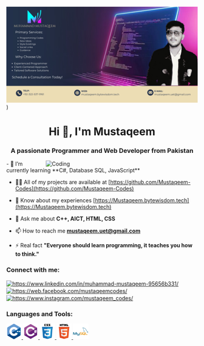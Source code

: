 ![Github Logo](https://github.com/Mustaqeem-Codes/Mustaqeem-Codes/blob/main/Banner.jpg))

<h1 align="center">Hi 👋, I'm Mustaqeem</h1>
<h3 align="center">A passionate Programmer and Web Developer from Pakistan</h3>

<img align="right" alt="Coding" width="400" src="https://media.giphy.com/media/qgQUggAC3Pfv687qPC/giphy.gif">
- 🌱 I’m currently learning **C#, Database SQL, JavaScript**

- 👨‍💻 All of my projects are available at [https://github.com/Mustaqeem-Codes](https://github.com/Mustaqeem-Codes)

- 📄 Know about my experiences [https://Mustaqeem.bytewisdom.tech](https://Mustaqeem.bytewisdom.tech)

- 💬 Ask me about **C++, AICT, HTML, CSS**

- 📫 How to reach me **mustaqeem.uet@gmail.com**

- ⚡ Real fact **"Everyone should learn programming, it teaches you how to think."**

<h3 align="left">Connect with me:</h3>
<p align="left">
<a href="https://linkedin.com/in/https://www.linkedin.com/in/muhammad-mustaqeem-95656b331/" target="blank"><img align="center" src="https://raw.githubusercontent.com/rahuldkjain/github-profile-readme-generator/master/src/images/icons/Social/linked-in-alt.svg" alt="https://www.linkedin.com/in/muhammad-mustaqeem-95656b331/" height="30" width="40" /></a>
<a href="https://fb.com/https://web.facebook.com/mustaqeemcodes/" target="blank"><img align="center" src="https://raw.githubusercontent.com/rahuldkjain/github-profile-readme-generator/master/src/images/icons/Social/facebook.svg" alt="https://web.facebook.com/mustaqeemcodes/" height="30" width="40" /></a>
<a href="https://instagram.com/https://www.instagram.com/mustaqeem_codes/" target="blank"><img align="center" src="https://raw.githubusercontent.com/rahuldkjain/github-profile-readme-generator/master/src/images/icons/Social/instagram.svg" alt="https://www.instagram.com/mustaqeem_codes/" height="30" width="40" /></a>
</p>

<h3 align="left">Languages and Tools:</h3>
<p align="left">
  <a href="https://www.w3schools.com/cpp/" target="_blank" rel="noreferrer">
    <img src="https://raw.githubusercontent.com/devicons/devicon/master/icons/cplusplus/cplusplus-original.svg" alt="cplusplus" width="40" height="40"/>
  </a>
  <a href="https://www.w3schools.com/cs/" target="_blank" rel="noreferrer">
    <img src="https://raw.githubusercontent.com/devicons/devicon/master/icons/csharp/csharp-original.svg" alt="csharp" width="40" height="40"/>
  </a>
  <a href="https://www.w3schools.com/css/" target="_blank" rel="noreferrer">
    <img src="https://raw.githubusercontent.com/devicons/devicon/master/icons/css3/css3-original-wordmark.svg" alt="css3" width="40" height="40"/>
  </a>
  <a href="https://www.w3.org/html/" target="_blank" rel="noreferrer">
    <img src="https://raw.githubusercontent.com/devicons/devicon/master/icons/html5/html5-original-wordmark.svg" alt="html5" width="40" height="40"/>
  </a>
  <!-- Database Icon -->
  <a href="https://www.mysql.com/" target="_blank" rel="noreferrer">
    <img src="https://raw.githubusercontent.com/devicons/devicon/master/icons/mysql/mysql-original-wordmark.svg" alt="MySQL" width="40" height="40"/>
  </a>
</p>



<!--
**Mustaqeem-Codes/Mustaqeem-Codes** is a ✨ _special_ ✨ repository because its `README.md` (this file) appears on your GitHub profile.

Here are some ideas to get you started:

- 🔭 I’m currently working on ...
- 🌱 I’m currently learning ...
- 👯 I’m looking to collaborate on ...
- 🤔 I’m looking for help with ...
- 💬 Ask me about ...
- 📫 How to reach me: ...
- 😄 Pronouns: ...
- ⚡ Fun fact: ...
-->

